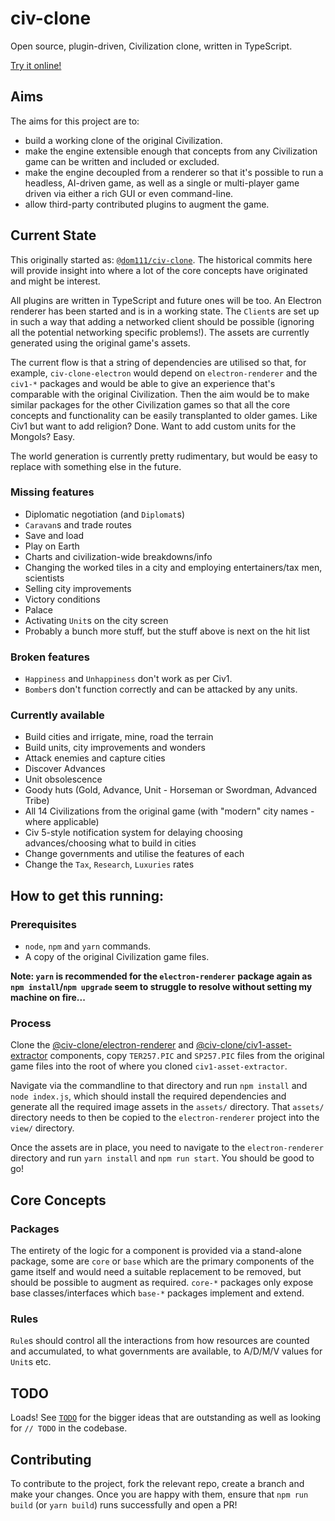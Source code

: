 # civ-clone

Open source, plugin-driven, Civilization clone, written in TypeScript.

[Try it online!](https://civ-clone.github.io/)

## Aims

The aims for this project are to:

- build a working clone of the original Civilization.
- make the engine extensible enough that concepts from any Civilization game can be written and included or excluded.
- make the engine decoupled from a renderer so that it's possible to run a headless, AI-driven game, as well as a single
  or multi-player game driven via either a rich GUI or even command-line.
- allow third-party contributed plugins to augment the game.

## Current State

This originally started as: [`@dom111/civ-clone`](https://github.com/dom111/civ-clone). The historical commits here will
provide insight into where a lot of the core concepts have originated and might be interest.

All plugins are written in TypeScript and future ones will be too. An Electron renderer has been started and is in a
working state. The `Client`s are set up in such a way that adding a networked client should be possible (ignoring all
the potential networking specific problems!). The assets are currently generated using the original game's assets.

The current flow is that a string of dependencies are utilised so that, for example, `civ-clone-electron` would depend
on `electron-renderer` and the `civ1-*` packages and would be able to give an experience that's comparable with the
original Civilization. Then the aim would be to make similar packages for the other Civilization games so that all the
core concepts and functionality can be easily transplanted to older games. Like Civ1 but want to add religion? Done.
Want to add custom units for the Mongols? Easy.

The world generation is currently pretty rudimentary, but would be easy to replace with something else in the future.

### Missing features

- Diplomatic negotiation (and `Diplomat`s)
- `Caravan`s and trade routes
- Save and load
- Play on Earth
- Charts and civilization-wide breakdowns/info
- Changing the worked tiles in a city and employing entertainers/tax men, scientists
- Selling city improvements
- Victory conditions
- Palace
- Activating `Unit`s on the city screen
- Probably a bunch more stuff, but the stuff above is next on the hit list

### Broken features

- `Happiness` and `Unhappiness` don't work as per Civ1.
- `Bomber`s don't function correctly and can be attacked by any units.

### Currently available

- Build cities and irrigate, mine, road the terrain
- Build units, city improvements and wonders
- Attack enemies and capture cities
- Discover Advances
- Unit obsolescence
- Goody huts (Gold, Advance, Unit - Horseman or Swordman, Advanced Tribe)
- All 14 Civilizations from the original game (with "modern" city names - where applicable)
- Civ 5-style notification system for delaying choosing advances/choosing what to build in cities
- Change governments and utilise the features of each
- Change the `Tax`, `Research`, `Luxuries` rates

## How to get this running:

### Prerequisites

- `node`, `npm` and `yarn` commands.
- A copy of the original Civilization game files.

__Note: `yarn` is recommended for the `electron-renderer` package again as `npm install`/`npm upgrade` seem to struggle
to resolve without setting my machine on fire...__

### Process

Clone the [@civ-clone/electron-renderer](https://github.com/civ-clone/electron-renderer) and
[@civ-clone/civ1-asset-extractor](https://github.com/civ-clone/civ1-asset-extractor) components, copy `TER257.PIC` and
`SP257.PIC` files from the original game files into the root of where you cloned `civ1-asset-extractor`. 

Navigate via the commandline to that directory and run `npm install` and `node index.js`, which should install the
required dependencies and generate all the required image assets in the `assets/` directory. That `assets/` directory
needs to then be copied to the `electron-renderer` project into the `view/` directory.

Once the assets are in place, you need to navigate to the `electron-renderer` directory and run `yarn install` and
`npm run start`. You should be good to go!

## Core Concepts

### Packages

The entirety of the logic for a component is provided via a stand-alone package, some are `core` or `base` which are the
primary components of the game itself and would need a suitable replacement to be removed, but should be possible to
augment as required. `core-*` packages only expose base classes/interfaces which `base-*` packages implement and extend.

### Rules

`Rule`s should control all the interactions from how resources are counted and accumulated, to what governments are
available, to A/D/M/V values for `Unit`s etc. 

## TODO

Loads! See [`TODO`](https://github.com/civ-clone/civ-clone/blob/master/TODO.md) for the bigger ideas that are
outstanding as well as looking for `// TODO` in the codebase.

## Contributing

To contribute to the project, fork the relevant repo, create a branch and make your changes. Once you are happy with
them, ensure that `npm run build` (or `yarn build`) runs successfully and open a PR!
